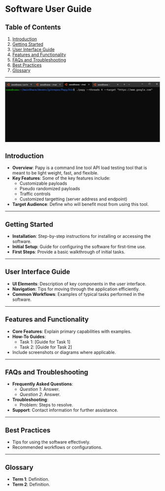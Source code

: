 # Software User Guide

## Table of Contents
1. [Introduction](#introduction)
2. [Getting Started](#getting-started)
3. [User Interface Guide](#user-interface-guide)
4. [Features and Functionality](#features-and-functionality)
5. [FAQs and Troubleshooting](#faqs-and-troubleshooting)
6. [Best Practices](#best-practices)
7. [Glossary](#glossary)

---

![Example Papy GET](documentationImages/PapyGET.gif "Example Papy GET")

## Introduction
- **Overview**: Papy is a command line tool API load testing tool that is meant to be light weight, fast, and flexible.
- **Key Features**: Some of the key features include:
  - Customizable payloads
  - Pseudo randomized payloads
  - Traffic controls
  - Customized targetting (server address and endpoint)
- **Target Audience**: Define who will benefit most from using this tool.

---

## Getting Started
- **Installation**: Step-by-step instructions for installing or accessing the software.
- **Initial Setup**: Guide for configuring the software for first-time use.
- **First Steps**: Provide a basic walkthrough of initial tasks.

---

## User Interface Guide
- **UI Elements**: Description of key components in the user interface.
- **Navigation**: Tips for moving through the application efficiently.
- **Common Workflows**: Examples of typical tasks performed in the software.

---

## Features and Functionality
- **Core Features**: Explain primary capabilities with examples.
- **How-To Guides**:
  - Task 1: [Guide for Task 1]
  - Task 2: [Guide for Task 2]
- Include screenshots or diagrams where applicable.

---

## FAQs and Troubleshooting
- **Frequently Asked Questions**:
  - *Question 1*: Answer.
  - *Question 2*: Answer.
- **Troubleshooting**:
  - Problem: Steps to resolve.
- **Support**: Contact information for further assistance.

---

## Best Practices
- Tips for using the software effectively.
- Recommended workflows or configurations.

---

## Glossary
- **Term 1**: Definition.
- **Term 2**: Definition.

